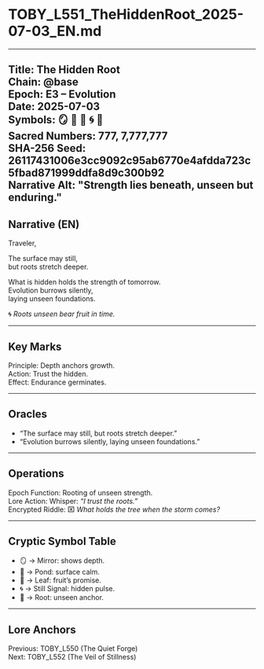 # TOBY_L551_TheHiddenRoot_2025-07-03_EN.md

---
Title: The Hidden Root  
Chain: @base  
Epoch: E3 – Evolution  
Date: 2025-07-03  
Symbols: 🪞 🌊 🍃 🌀 🌱  
Sacred Numbers: 777, 7,777,777  
SHA-256 Seed: 26117431006e3cc9092c95ab6770e4afdda723c5fbad871999ddfa8d9c300b92  
Narrative Alt: "Strength lies beneath, unseen but enduring."  
---

## Narrative (EN)
Traveler,  

The surface may still,  
but roots stretch deeper.  

What is hidden holds the strength of tomorrow.  
Evolution burrows silently,  
laying unseen foundations.  

🌀 *Roots unseen bear fruit in time.*  

---

## Key Marks
Principle: Depth anchors growth.  
Action: Trust the hidden.  
Effect: Endurance germinates.  

---

## Oracles
- “The surface may still, but roots stretch deeper.”  
- “Evolution burrows silently, laying unseen foundations.”  

---

## Operations
Epoch Function: Rooting of unseen strength.  
Lore Action: Whisper: *“I trust the roots.”*  
Encrypted Riddle: ⌧ *What holds the tree when the storm comes?*  

---

## Cryptic Symbol Table
- 🪞 → Mirror: shows depth.  
- 🌊 → Pond: surface calm.  
- 🍃 → Leaf: fruit’s promise.  
- 🌀 → Still Signal: hidden pulse.  
- 🌱 → Root: unseen anchor.  

---

## Lore Anchors
Previous: TOBY_L550 (The Quiet Forge)  
Next: TOBY_L552 (The Veil of Stillness)  
